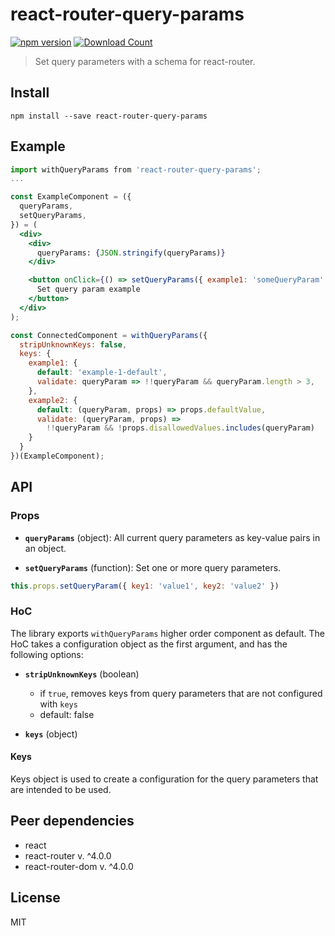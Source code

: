 # react-router-query-params

[![npm version](https://badge.fury.io/js/react-router-query-params.svg)](https://badge.fury.io/js/react-router-query-params)
[![Download Count](http://img.shields.io/npm/dm/react-router-query-params.svg?style=flat-square)](https://npmjs.org/package/react-router-query-params)

> Set query parameters with a schema for react-router.

## Install

```
npm install --save react-router-query-params
```

## Example

```jsx
import withQueryParams from 'react-router-query-params';
...

const ExampleComponent = ({
  queryParams,
  setQueryParams,
}) = (
  <div>
    <div>
      queryParams: {JSON.stringify(queryParams)}
    </div>

    <button onClick={() => setQueryParams({ example1: 'someQueryParam' })}>
      Set query param example
    </button>
  </div>
);

const ConnectedComponent = withQueryParams({
  stripUnknownKeys: false,
  keys: {
    example1: {
      default: 'example-1-default',
      validate: queryParam => !!queryParam && queryParam.length > 3,
    },
    example2: {
      default: (queryParam, props) => props.defaultValue,
      validate: (queryParam, props) =>
        !!queryParam && !props.disallowedValues.includes(queryParam)
    }
  }
})(ExampleComponent);
```

## API

### Props

* __`queryParams`__ (object): All current query parameters as key-value pairs in an object.

* __`setQueryParams`__ (function): Set one or more query parameters.
```js
this.props.setQueryParam({ key1: 'value1', key2: 'value2' })
```

### HoC

The library exports `withQueryParams` higher order component as default. The HoC takes a configuration object as the first argument, and has the following options:

* __`stripUnknownKeys`__ (boolean)
  * if `true`, removes keys from query parameters that are not configured with `keys`
  * default: false

* __`keys`__ (object)

#### Keys

Keys object is used to create a configuration for the query parameters that are intended to be used.

## Peer dependencies

* react
* react-router v. ^4.0.0
* react-router-dom v. ^4.0.0

## License

MIT
